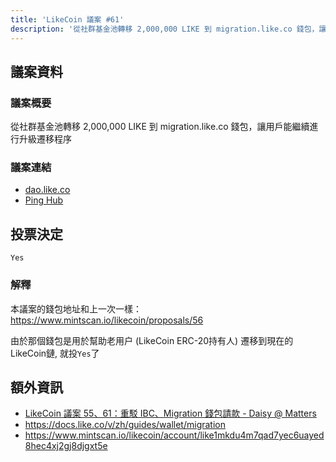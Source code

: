 ```yaml
---
title: 'LikeCoin 議案 #61'
description: '從社群基金池轉移 2,000,000 LIKE 到 migration.like.co 錢包，讓用戶能繼續進行升級遷移程序'
---
```


## 議案資料

### 議案概要
從社群基金池轉移 2,000,000 LIKE 到 migration.like.co 錢包，讓用戶能繼續進行升級遷移程序

### 議案連結
- [dao.like.co](https://dao.like.co/proposals/61)
- [Ping Hub](https://ping.pub/likecoin/gov/61)


## 投票決定
`Yes`

### 解釋
本議案的錢包地址和上一次一樣：https://www.mintscan.io/likecoin/proposals/56

由於那個錢包是用於幫助老用户 (LikeCoin ERC-20持有人) 遷移到現在的LikeCoin鏈, 就投`Yes`了  


## 額外資訊
- [LikeCoin 議案 55、61：重駁 IBC、Migration 錢包請款 - Daisy @ Matters](https://matters.news/@daisy/323928-like-coin-%E8%AD%B0%E6%A1%88-55-61-%E9%87%8D%E9%A7%81-ibc-migration-%E9%8C%A2%E5%8C%85%E8%AB%8B%E6%AC%BE-bafyreibdajgu646p2fsxqtt3xzy65pr4jodht5dniprexpcb33qjxj7lxy)
- https://docs.like.co/v/zh/guides/wallet/migration
- https://www.mintscan.io/likecoin/account/like1mkdu4m7qad7yec6uayed8hec4xj2gj8djgxt5e
